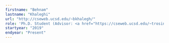 ```yaml
---
firstname: "Behnam"
lastname: "Khaleghi"
url: "http://cseweb.ucsd.edu/~bkhalegh/"
role: 'Ph.D. Student (Advisor: <a href="https://cseweb.ucsd.edu/~trosing/" target='_blank'>Tajana Šimunić Rosing</a>)'
startyear: "2019"
endyear: "Present"
---
```


